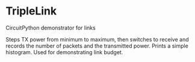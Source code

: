 # TripleLink
CircuitPython demonstrator for links

Steps TX power from minimum to maximum, then switches to receive and records the number of packets and the transmitted power.  Prints a simple histogram.  Used for demonstrating link budget.
